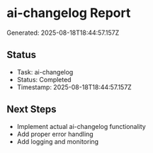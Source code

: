 # ai-changelog Report

Generated: 2025-08-18T18:44:57.157Z

## Status
- Task: ai-changelog
- Status: Completed
- Timestamp: 2025-08-18T18:44:57.157Z

## Next Steps
- Implement actual ai-changelog functionality
- Add proper error handling
- Add logging and monitoring
